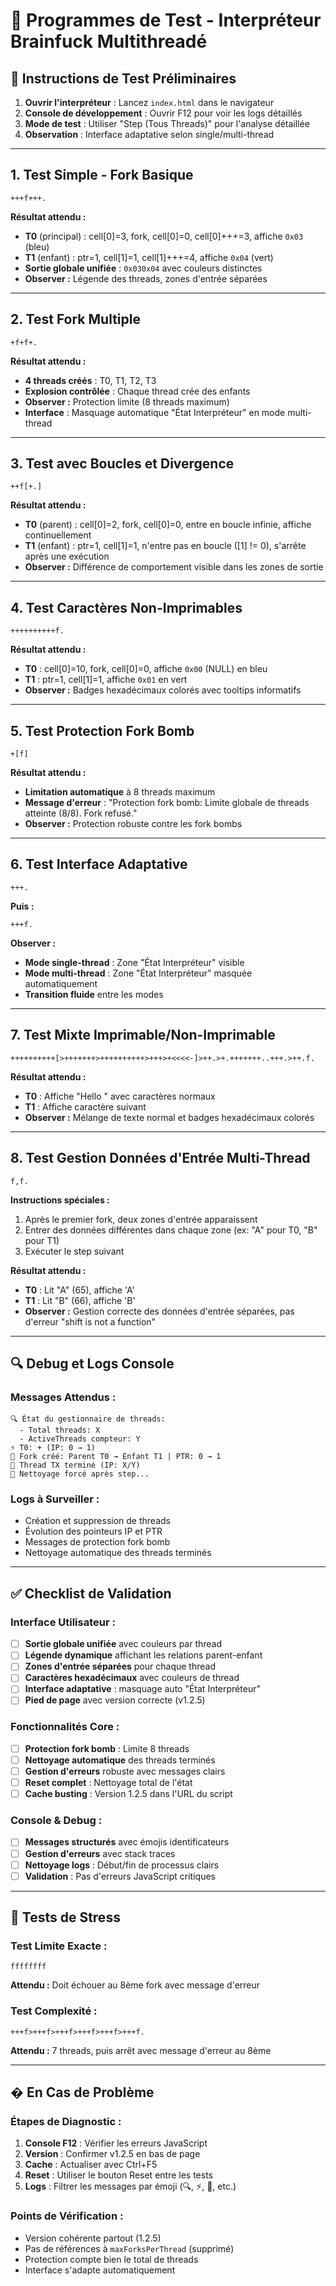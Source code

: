 # 🧪 Programmes de Test - Interpréteur Brainfuck Multithreadé

## 🎯 Instructions de Test Préliminaires

1. **Ouvrir l'interpréteur** : Lancez `index.html` dans le navigateur
2. **Console de développement** : Ouvrir F12 pour voir les logs détaillés
3. **Mode de test** : Utiliser "Step (Tous Threads)" pour l'analyse détaillée
4. **Observation** : Interface adaptative selon single/multi-thread

---

## 1. Test Simple - Fork Basique
```brainfuck
+++f+++.
```
**Résultat attendu :**
- **T0** (principal) : cell[0]=3, fork, cell[0]=0, cell[0]+++=3, affiche `0x03` (bleu)
- **T1** (enfant) : ptr=1, cell[1]=1, cell[1]+++=4, affiche `0x04` (vert)
- **Sortie globale unifiée** : `0x030x04` avec couleurs distinctes
- **Observer :** Légende des threads, zones d'entrée séparées

---

## 2. Test Fork Multiple
```brainfuck
+f+f+.
```
**Résultat attendu :**
- **4 threads créés** : T0, T1, T2, T3
- **Explosion contrôlée** : Chaque thread crée des enfants
- **Observer :** Protection limite (8 threads maximum)
- **Interface** : Masquage automatique "État Interpréteur" en mode multi-thread

---

## 3. Test avec Boucles et Divergence
```brainfuck
++f[+.]
```
**Résultat attendu :**
- **T0** (parent) : cell[0]=2, fork, cell[0]=0, entre en boucle infinie, affiche continuellement
- **T1** (enfant) : ptr=1, cell[1]=1, n'entre pas en boucle ([1] != 0), s'arrête après une exécution
- **Observer :** Différence de comportement visible dans les zones de sortie

---

## 4. Test Caractères Non-Imprimables
```brainfuck
++++++++++f.
```
**Résultat attendu :**
- **T0** : cell[0]=10, fork, cell[0]=0, affiche `0x00` (NULL) en bleu
- **T1** : ptr=1, cell[1]=1, affiche `0x01` en vert
- **Observer :** Badges hexadécimaux colorés avec tooltips informatifs

---

## 5. Test Protection Fork Bomb
```brainfuck
+[f]
```
**Résultat attendu :**
- **Limitation automatique** à 8 threads maximum
- **Message d'erreur** : "Protection fork bomb: Limite globale de threads atteinte (8/8). Fork refusé."
- **Observer :** Protection robuste contre les fork bombs

---

## 6. Test Interface Adaptative
```brainfuck
+++.
```
**Puis :**
```brainfuck
+++f.
```
**Observer :**
- **Mode single-thread** : Zone "État Interpréteur" visible
- **Mode multi-thread** : Zone "État Interpréteur" masquée automatiquement
- **Transition fluide** entre les modes

---

## 7. Test Mixte Imprimable/Non-Imprimable
```brainfuck
++++++++++[>+++++++>++++++++++>+++>+<<<<-]>++.>+.+++++++..+++.>++.f.
```
**Résultat attendu :**
- **T0** : Affiche "Hello " avec caractères normaux
- **T1** : Affiche caractère suivant
- **Observer :** Mélange de texte normal et badges hexadécimaux colorés

---

## 8. Test Gestion Données d'Entrée Multi-Thread
```brainfuck
f,f.
```
**Instructions spéciales :**
1. Après le premier fork, deux zones d'entrée apparaissent
2. Entrer des données différentes dans chaque zone (ex: "A" pour T0, "B" pour T1)
3. Exécuter le step suivant

**Résultat attendu :**
- **T0** : Lit "A" (65), affiche 'A'
- **T1** : Lit "B" (66), affiche 'B'
- **Observer :** Gestion correcte des données d'entrée séparées, pas d'erreur "shift is not a function"

---

## 🔍 Debug et Logs Console

### Messages Attendus :
```
🔍 État du gestionnaire de threads:
  - Total threads: X
  - ActiveThreads compteur: Y
⚡ T0: + (IP: 0 → 1)
🔀 Fork créé: Parent T0 → Enfant T1 | PTR: 0 → 1
🛑 Thread TX terminé (IP: X/Y)
🧹 Nettoyage forcé après step...
```

### Logs à Surveiller :
- Création et suppression de threads
- Évolution des pointeurs IP et PTR
- Messages de protection fork bomb
- Nettoyage automatique des threads terminés

---

## ✅ Checklist de Validation

### Interface Utilisateur :
- [ ] **Sortie globale unifiée** avec couleurs par thread
- [ ] **Légende dynamique** affichant les relations parent-enfant
- [ ] **Zones d'entrée séparées** pour chaque thread
- [ ] **Caractères hexadécimaux** avec couleurs de thread
- [ ] **Interface adaptative** : masquage auto "État Interpréteur"
- [ ] **Pied de page** avec version correcte (v1.2.5)

### Fonctionnalités Core :
- [ ] **Protection fork bomb** : Limite 8 threads
- [ ] **Nettoyage automatique** des threads terminés
- [ ] **Gestion d'erreurs** robuste avec messages clairs
- [ ] **Reset complet** : Nettoyage total de l'état
- [ ] **Cache busting** : Version 1.2.5 dans l'URL du script

### Console & Debug :
- [ ] **Messages structurés** avec émojis identificateurs
- [ ] **Gestion d'erreurs** avec stack traces
- [ ] **Nettoyage logs** : Début/fin de processus clairs
- [ ] **Validation** : Pas d'erreurs JavaScript critiques

---

## 🚨 Tests de Stress

### Test Limite Exacte :
```brainfuck
ffffffff
```
**Attendu :** Doit échouer au 8ème fork avec message d'erreur

### Test Complexité :
```brainfuck
+++f>+++f>+++f>+++f>+++f>+++f.
```
**Attendu :** 7 threads, puis arrêt avec message d'erreur au 8ème

---

## �️ En Cas de Problème

### Étapes de Diagnostic :
1. **Console F12** : Vérifier les erreurs JavaScript
2. **Version** : Confirmer v1.2.5 en bas de page
3. **Cache** : Actualiser avec Ctrl+F5
4. **Reset** : Utiliser le bouton Reset entre les tests
5. **Logs** : Filtrer les messages par émoji (🔍, ⚡, 🔀, etc.)

### Points de Vérification :
- Version cohérente partout (1.2.5)
- Pas de références à `maxForksPerThread` (supprimé)
- Protection compte bien le total de threads
- Interface s'adapte automatiquement
